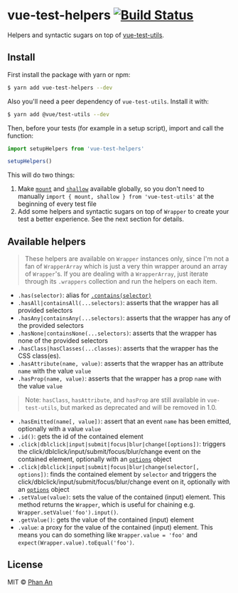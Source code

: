 # vue-test-helpers [![Build Status](https://travis-ci.org/phanan/vue-test-helpers.svg?branch=master)](https://travis-ci.org/phanan/vue-test-helpers)

Helpers and syntactic sugars on top of [vue-test-utils](https://github.com/vuejs/vue-test-utils).

## Install

First install the package with yarn or npm:

```bash
$ yarn add vue-test-helpers --dev
```

Also you'll need a peer dependency of `vue-test-utils`. Install it with:

```bash
$ yarn add @vue/test-utils --dev
```

Then, before your tests (for example in a setup script), import and call the function:

```js
import setupHelpers from 'vue-test-helpers'

setupHelpers()
```

This will do two things:

1. Make [`mount`](https://vue-test-utils.vuejs.org/en/api/mount.html) and [`shallow`](https://vue-test-utils.vuejs.org/en/api/shallow.html) available globally, so you don't need to manually `import { mount, shallow } from 'vue-test-utils'` at the beginning of every test file
2. Add some helpers and syntactic sugars on top of `Wrapper` to create your test a better experience. See the next section for details.

## Available helpers

> These helpers are available on `Wrapper` instances only, since I'm not a fan of `WrapperArray` which is just a very thin wrapper around an array of `Wrapper`'s. If you are dealing with a `WrapperArray`, just iterate through its `.wrappers` collection and run the helpers on each item.

* `.has(selector)`: alias for [`.contains(selector)`](https://vue-test-utils.vuejs.org/en/api/wrapper/contains.html)
* `.hasAll|containsAll(...selectors)`: asserts that the wrapper has all provided selectors
* `.hasAny|containsAny(...selectors)`: asserts that the wrapper has any of the provided selectors
* `.hasNone|containsNone(...selectors)`: asserts that the wrapper has none of the provided selectors
* `.hasClass|hasClasses(...classes)`: asserts that the wrapper has the CSS class(es).
* `.hasAttribute(name, value)`: asserts that the wrapper has an attribute `name` with the value `value`
* `.hasProp(name, value)`: asserts that the wrapper has a prop `name` with the value `value`
> Note: `hasClass`, `hasAttribute`, and `hasProp` are still available in `vue-test-utils`, but marked as deprecated and will be removed in 1.0.
* `.hasEmitted(name[, value])`: assert that an event `name` has been emitted, optionally with a value `value`
* `.id()`: gets the id of the contained element
* `.click|dblclick|input|submit|focus|blur|change([options])`: triggers the click/dblclick/input/submit/focus/blur/change event on the contained element, optionally with an [`options`](https://vue-test-utils.vuejs.org/en/guides/dom-events.html#options) object
* `.click|dblclick|input|submit|focus|blur|change(selector[, options])`: finds the contained element by `selector` and triggers the click/dblclick/input/submit/focus/blur/change event on it, optionally with an [`options`](https://vue-test-utils.vuejs.org/en/guides/dom-events.html#options) object
* `.setValue(value)`: sets the value of the contained (input) element. This method returns the `Wrapper`, which is useful for chaining e.g. `Wrapper.setValue('foo').input()`.
* `.getValue()`: gets the value of the contained (input) element
* `.value`: a proxy for the value of the contained (input) element. This means you can do something like `Wrapper.value = 'foo'` and `expect(Wrapper.value).toEqual('foo')`.

## License

MIT © [Phan An](https://phanan.net)
